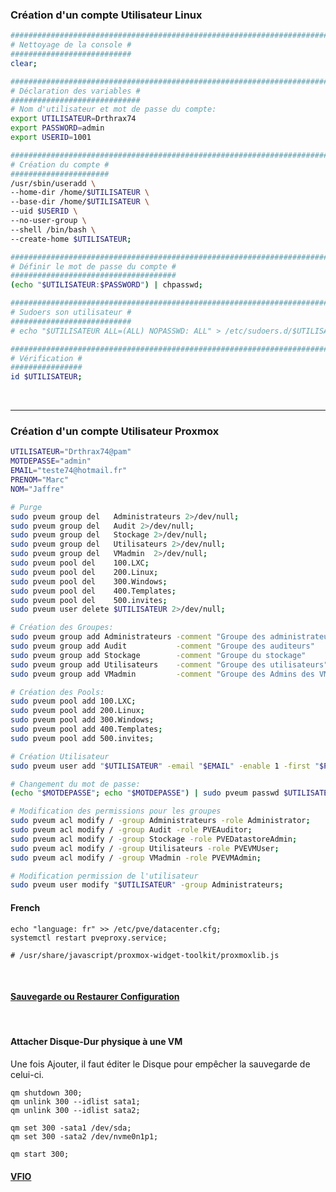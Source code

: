 ### Création d'un compte Utilisateur Linux
```bash
#########################################################################################################
# Nettoyage de la console #
###########################
clear;

#########################################################################################################
# Déclaration des variables #
#############################
# Nom d'utilisateur et mot de passe du compte:
export UTILISATEUR=Drthrax74
export PASSWORD=admin
export USERID=1001

#########################################################################################################
# Création du compte #
######################
/usr/sbin/useradd \
--home-dir /home/$UTILISATEUR \
--base-dir /home/$UTILISATEUR \
--uid $USERID \
--no-user-group \
--shell /bin/bash \
--create-home $UTILISATEUR;

#########################################################################################################
# Définir le mot de passe du compte #
#####################################
(echo "$UTILISATEUR:$PASSWORD") | chpasswd;

#########################################################################################################
# Sudoers son utilisateur #
###########################
# echo "$UTILISATEUR ALL=(ALL) NOPASSWD: ALL" > /etc/sudoers.d/$UTILISATEUR;

#########################################################################################################
# Vérification #
################
id $UTILISATEUR;
```

<br />

----------------------------------------------------------------------------------------------------------------------------------

### Création d'un compte Utilisateur Proxmox
```bash
UTILISATEUR="Drthrax74@pam"
MOTDEPASSE="admin"
EMAIL="teste74@hotmail.fr"
PRENOM="Marc"
NOM="Jaffre"

# Purge
sudo pveum group del   Administrateurs 2>/dev/null;
sudo pveum group del   Audit 2>/dev/null;
sudo pveum group del   Stockage 2>/dev/null;
sudo pveum group del   Utilisateurs 2>/dev/null;
sudo pveum group del   VMadmin  2>/dev/null;
sudo pveum pool del    100.LXC;
sudo pveum pool del    200.Linux;
sudo pveum pool del    300.Windows;
sudo pveum pool del    400.Templates;
sudo pveum pool del    500.invites;
sudo pveum user delete $UTILISATEUR 2>/dev/null;

# Création des Groupes:
sudo pveum group add Administrateurs -comment "Groupe des administrateurs"
sudo pveum group add Audit           -comment "Groupe des auditeurs"
sudo pveum group add Stockage        -comment "Groupe du stockage"
sudo pveum group add Utilisateurs    -comment "Groupe des utilisateurs"
sudo pveum group add VMadmin         -comment "Groupe des Admins des VM"

# Création des Pools:
sudo pveum pool add 100.LXC;
sudo pveum pool add 200.Linux;
sudo pveum pool add 300.Windows;
sudo pveum pool add 400.Templates;
sudo pveum pool add 500.invites;

# Création Utilisateur
sudo pveum user add "$UTILISATEUR" -email "$EMAIL" -enable 1 -first "$PRENOM" -lastname "$NOM";

# Changement du mot de passe:
(echo "$MOTDEPASSE"; echo "$MOTDEPASSE") | sudo pveum passwd $UTILISATEUR;

# Modification des permissions pour les groupes
sudo pveum acl modify / -group Administrateurs -role Administrator;
sudo pveum acl modify / -group Audit -role PVEAuditor;
sudo pveum acl modify / -group Stockage -role PVEDatastoreAdmin;
sudo pveum acl modify / -group Utilisateurs -role PVEVMUser;
sudo pveum acl modify / -group VMadmin -role PVEVMAdmin;

# Modification permission de l'utilisateur
sudo pveum user modify "$UTILISATEUR" -group Administrateurs;
```

#### French
```
echo "language: fr" >> /etc/pve/datacenter.cfg;
systemctl restart pveproxy.service;

# /usr/share/javascript/proxmox-widget-toolkit/proxmoxlib.js
```


<br />

#### [Sauvegarde ou Restaurer Configuration](https://github.com/dexter74/Linux/blob/main/Proxmox/sauvegarde_restauration.md)


<br />

#### Attacher Disque-Dur physique à une VM
Une fois Ajouter, il faut éditer le Disque pour empêcher la sauvegarde de celui-ci.
```
qm shutdown 300;
qm unlink 300 --idlist sata1;
qm unlink 300 --idlist sata2;

qm set 300 -sata1 /dev/sda;
qm set 300 -sata2 /dev/nvme0n1p1;

qm start 300;
```

#### [VFIO](https://github.com/dexter74/Linux/blob/main/Proxmox/VFIO/GUIDE.MD)

<br />
